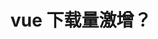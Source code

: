 # vue 下载量激增？

<ImgView title="vue 下载量" url="https://z.wiki/autoupload/20221207/2U54.1562X2808-image.png" />
